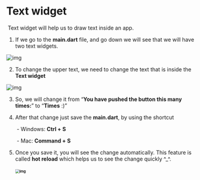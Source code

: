 # Text widget

​		Text widget will help us to draw text inside an app.



1. If we go to the **main.dart** file, and go down we will see that we will have two text widgets.

![img](https://lh4.googleusercontent.com/Ku8XcN77LjQx5CWah8gDQ0IW4QcxTLCwCwgi5ZoJOTxIB5jVKOJNOVoUYaDMATHaGKthuLGK5dCmR_yBZLkmGtWghWPY6z3u41wHXLDXGv6xiQhGkZGg0p-ke_-K2AN2Tr3J3gpp)





2. To change the upper text, we need to change the text that is inside the **Text widget**

![img](https://lh5.googleusercontent.com/N8QRvsFZkAWMkTqEXB5qN3MN7FEWG1Qov9L1Ut4dDYw7GYnwWoKunU8obZ1dx4mbjBWhp6x4z1Gf9KlcVFXtifKXamgxtEVKwvjL-OskIFrufm7tqD7Fg8cRJA58RlaPmWTNUd5k)



3. So, we will change it from “**You have pushed the button this many times:**” to “**Times** :)”



4. After that change just save the **main.dart**, by using the shortcut

   ​	 -  Windows: **Ctrl + S**        

   ​      - Mac: **Command + S**



5. Once you save it, you will see the change automatically. This feature is called **hot reload** which helps us to see the change quickly ^_^.

   

   ​							**<img src="https://lh6.googleusercontent.com/koXQGOtcKar5SMKYDhfNcxxCqg4AgKqTj9RmPyM__sjYmHbZbR9axrE4YBMmT4pnFQTJhPkOhYzdvMQk5dBikHqyC6U_zQITOqm3uDdjE0NzPMAJCd-9WSEAX6WML-2axzcI5-40" alt="img" style="zoom: 67%;" />**























































